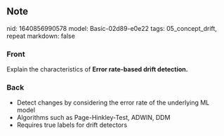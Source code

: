 ## Note
nid: 1640856990578
model: Basic-02d89-e0e22
tags: 05_concept_drift, repeat
markdown: false

### Front
Explain the characteristics of <b>Error rate-based drift detection.</b>

### Back
<ul><li>Detect changes by considering the error rate of the underlying ML model</li><li>Algorithms such as Page-Hinkley-Test, ADWIN, DDM</li><li>Requires true labels for drift detectors</li></ul>
